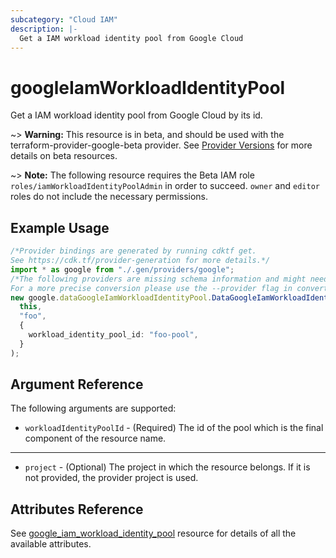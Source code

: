 ```yaml
---
subcategory: "Cloud IAM"
description: |-
  Get a IAM workload identity pool from Google Cloud
---
```


# googleIamWorkloadIdentityPool

Get a IAM workload identity pool from Google Cloud by its id.

\~> **Warning:** This resource is in beta, and should be used with the terraform-provider-google-beta provider.
See [Provider Versions](https://terraform.io/docs/providers/google/guides/provider_versions.html) for more details on beta resources.

\~> **Note:** The following resource requires the Beta IAM role `roles/iamWorkloadIdentityPoolAdmin` in order to succeed. `owner` and `editor` roles do not include the necessary permissions.

## Example Usage

```typescript
/*Provider bindings are generated by running cdktf get.
See https://cdk.tf/provider-generation for more details.*/
import * as google from "./.gen/providers/google";
/*The following providers are missing schema information and might need manual adjustments to synthesize correctly: google.
For a more precise conversion please use the --provider flag in convert.*/
new google.dataGoogleIamWorkloadIdentityPool.DataGoogleIamWorkloadIdentityPool(
  this,
  "foo",
  {
    workload_identity_pool_id: "foo-pool",
  }
);

```

## Argument Reference

The following arguments are supported:

* `workloadIdentityPoolId` - (Required) The id of the pool which is the
  final component of the resource name.

***

* `project` - (Optional) The project in which the resource belongs. If it
  is not provided, the provider project is used.

## Attributes Reference

See [google\_iam\_workload\_identity\_pool](https://registry.terraform.io/providers/hashicorp/google/latest/docs/resources/iam_workload_identity_pool) resource for details of all the available attributes.

